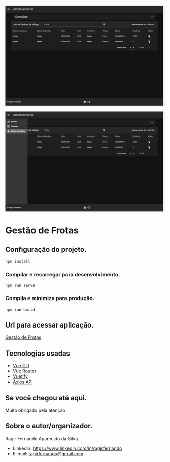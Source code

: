 ![alt text](https://raw.githubusercontent.com/ragirfernando/front-end-ordem-trafego/master/src/imagens/listaOrdensTrafego.png)

![alt text](https://raw.githubusercontent.com/ragirfernando/front-end-ordem-trafego/master/src/imagens/menuLateral.png)


# Gestão de Frotas

## Configuração do projeto.
```
npm install
```

### Compilar e recarregar para desenvolvimento.
```
npm run serve
```

### Compila e minimiza para produção.
```
npm run build
```

## Url para acessar aplicação.
[Gestão de Frotas](https://ordem-trafego.netlify.app/)

## Tecnologias usadas
* [Vue CLI](https://cli.vuejs.org/config/)
* [Vue Router](https://router.vuejs.org/)
* [Vuetify](https://vuetifyjs.com/en/)
* [Axios API](https://github.com/axios/axios)

## Se você chegou até aqui.
Muito obrigado pela atenção

## Sobre o autor/organizador.
Ragir Fernando Aparecido da Silva.

* Linkedin: https://www.linkedin.com/in/ragirfernando
* E-mail: ragirfernando@gmail.com
